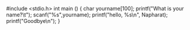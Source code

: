 #include <stdio.h>
int main ()
{
char yourname[100];
printf("What is your name?\t");
scanf("%s",yourname);
printf("hello, %s\n", Napharat);
printf("Goodbye\n");
}
